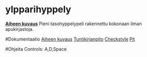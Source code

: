 # ylpparihyppely

[**Aiheen kuvaus**](dokumentaatio/aiheJaRakenne.md)
Pieni tasohyppelypeli rakennettu kokonaan ilman apukirjastoja.

#Dokumentaatio
[Aiheen kuvaus](dokumentaatio/aiheJaRakenne.md)
[Tuntikirjanpito](dokumentaatio/tuntikirjanpito.md)
[Checkstyle](https://htmlpreview.github.io/?https://github.com/Ukonhattu/ylpparihyppely/blob/master/dokumentaatio/site/checkstyle.html)
[Pit](https://htmlpreview.github.io/?https://github.com/Ukonhattu/ylpparihyppely/blob/master/dokumentaatio/pit/201609261212/index.html)

#Ohjeita
Controls: A,D,Space
